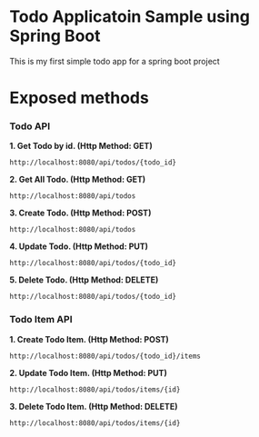 # Todo Applicatoin Sample using Spring Boot
This is my first simple todo app for a spring boot project

# Exposed methods
### Todo API

**1. Get Todo by id. (Http Method: GET)**
```
http://localhost:8080/api/todos/{todo_id}
```

**2. Get All Todo. (Http Method: GET)**
```
http://localhost:8080/api/todos
```

**3. Create Todo. (Http Method: POST)**
```
http://localhost:8080/api/todos
```

**4. Update Todo. (Http Method: PUT)**
```
http://localhost:8080/api/todos/{todo_id}
```

**5. Delete Todo. (Http Method: DELETE)**
```
http://localhost:8080/api/todos/{todo_id}
```

### Todo Item API

**1. Create Todo Item. (Http Method: POST)**
```
http://localhost:8080/api/todos/{todo_id}/items
```

**2. Update Todo Item. (Http Method: PUT)**
```
http://localhost:8080/api/todos/items/{id}
```

**3. Delete Todo Item. (Http Method: DELETE)**
```
http://localhost:8080/api/todos/items/{id}
```
